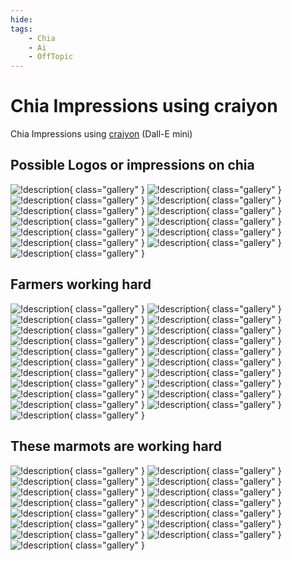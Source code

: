 ```yaml
---
hide:
tags:
    - Chia
    - Ai
    - OffTopic
---
```

# Chia Impressions using craiyon

Chia Impressions using [craiyon](https://www.craiyon.com/) (Dall-E mini)

## Possible Logos or impressions on chia

![!description](files/chia_dalle_craiyon/craiyon_2022-6-26_9-25-14.png){ class="gallery" }
![!description](files/chia_dalle_craiyon/craiyon_2022-6-26_9-28-46.png){ class="gallery" }
![!description](files/chia_dalle_craiyon/craiyon_2022-6-26_9-30-29.png){ class="gallery" }
![!description](files/chia_dalle_craiyon/craiyon_2022-6-26_9-31-26.png){ class="gallery" }
![!description](files/chia_dalle_craiyon/craiyon_2022-6-26_9-31-36.png){ class="gallery" }
![!description](files/chia_dalle_craiyon/craiyon_2022-6-26_9-31-42.png){ class="gallery" }
![!description](files/chia_dalle_craiyon/craiyon_2022-6-26_9-31-47.png){ class="gallery" }
![!description](files/chia_dalle_craiyon/craiyon_2022-6-26_9-31-49.png){ class="gallery" }
![!description](files/chia_dalle_craiyon/craiyon_2022-6-26_9-31-51.png){ class="gallery" }
![!description](files/chia_dalle_craiyon/craiyon_2022-6-26_9-31-55.png){ class="gallery" }
![!description](files/chia_dalle_craiyon/craiyon_2022-6-26_9-31-59.png){ class="gallery" }
![!description](files/chia_dalle_craiyon/craiyon_2022-6-26_9-32-0.png){ class="gallery" }
![!description](files/chia_dalle_craiyon/craiyon_2022-6-26_9-33-54.png){ class="gallery" }

## Farmers working hard

![!description](files/chia_dalle_craiyon/craiyon_2022-6-26_9-39-57.png){ class="gallery" }
![!description](files/chia_dalle_craiyon/craiyon_2022-6-26_9-40-3.png){ class="gallery" }
![!description](files/chia_dalle_craiyon/craiyon_2022-6-26_9-40-8.png){ class="gallery" }
![!description](files/chia_dalle_craiyon/craiyon_2022-6-26_9-40-12.png){ class="gallery" }
![!description](files/chia_dalle_craiyon/craiyon_2022-6-26_9-40-15.png){ class="gallery" }
![!description](files/chia_dalle_craiyon/craiyon_2022-6-26_9-40-18.png){ class="gallery" }
![!description](files/chia_dalle_craiyon/craiyon_2022-6-26_9-40-22.png){ class="gallery" }
![!description](files/chia_dalle_craiyon/craiyon_2022-6-26_9-40-25.png){ class="gallery" }
![!description](files/chia_dalle_craiyon/craiyon_2022-6-26_9-40-28.png){ class="gallery" }
![!description](files/chia_dalle_craiyon/craiyon_2022-6-26_9-40-30.png){ class="gallery" }
![!description](files/chia_dalle_craiyon/craiyon_2022-6-26_9-46-22.png){ class="gallery" }
![!description](files/chia_dalle_craiyon/craiyon_2022-6-26_9-46-33.png){ class="gallery" }
![!description](files/chia_dalle_craiyon/craiyon_2022-6-26_9-46-39.png){ class="gallery" }
![!description](files/chia_dalle_craiyon/craiyon_2022-6-26_9-46-41.png){ class="gallery" }
![!description](files/chia_dalle_craiyon/craiyon_2022-6-26_9-46-44.png){ class="gallery" }
![!description](files/chia_dalle_craiyon/craiyon_2022-6-26_9-46-49.png){ class="gallery" }
![!description](files/chia_dalle_craiyon/craiyon_2022-6-26_9-46-53.png){ class="gallery" }
![!description](files/chia_dalle_craiyon/craiyon_2022-6-26_9-46-58.png){ class="gallery" }
![!description](files/chia_dalle_craiyon/craiyon_2022-6-26_9-47-0.png){ class="gallery" }
![!description](files/chia_dalle_craiyon/craiyon_2022-6-26_9-47-2.png){ class="gallery" }
![!description](files/chia_dalle_craiyon/craiyon_2022-6-26_11-1-4.png){ class="gallery" }

## These marmots are working hard

![!description](files/chia_dalle_craiyon/craiyon_2022-6-26_10-59-28.png){ class="gallery" }
![!description](files/chia_dalle_craiyon/craiyon_2022-6-26_11-0-37.png){ class="gallery" }
![!description](files/chia_dalle_craiyon/craiyon_2022-6-26_11-1-35.png){ class="gallery" }
![!description](files/chia_dalle_craiyon/craiyon_2022-6-26_11-3-2.png){ class="gallery" }
![!description](files/chia_dalle_craiyon/craiyon_2022-6-26_11-5-3.png){ class="gallery" }
![!description](files/chia_dalle_craiyon/craiyon_2022-6-26_11-5-15.png){ class="gallery" }
![!description](files/chia_dalle_craiyon/craiyon_2022-6-26_11-5-25.png){ class="gallery" }
![!description](files/chia_dalle_craiyon/craiyon_2022-6-26_11-5-39.png){ class="gallery" }
![!description](files/chia_dalle_craiyon/craiyon_2022-6-26_11-6-30.png){ class="gallery" }
![!description](files/chia_dalle_craiyon/craiyon_2022-6-26_11-14-52.png){ class="gallery" }
![!description](files/chia_dalle_craiyon/craiyon_2022-6-26_11-15-4.png){ class="gallery" }
![!description](files/chia_dalle_craiyon/craiyon_2022-6-26_11-21-55.png){ class="gallery" }
![!description](files/chia_dalle_craiyon/craiyon_2022-6-26_11-21-46.png){ class="gallery" }
![!description](files/chia_dalle_craiyon/craiyon_2022-6-26_11-21-37.png){ class="gallery" }
![!description](files/chia_dalle_craiyon/craiyon_2022-6-26_11-19-49.png){ class="gallery" }
